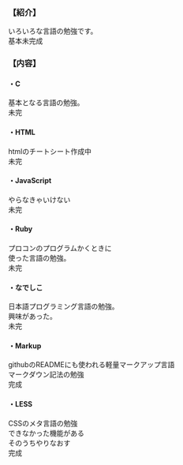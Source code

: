 ### 【紹介】  
いろいろな言語の勉強です。  
基本未完成  

### 【内容】  
#### ・C  
基本となる言語の勉強。  
未完  

#### ・HTML  
htmlのチートシート作成中  
未完  

#### ・JavaScript  
やらなきゃいけない  
未完  

#### ・Ruby  
プロコンのプログラムかくときに  
使った言語の勉強。  
未完  

#### ・なでしこ  
日本語プログラミング言語の勉強。  
興味があった。  
未完  

#### ・Markup  
githubのREADMEにも使われる軽量マークアップ言語  
マークダウン記法の勉強  
完成  
  
#### ・LESS  
CSSのメタ言語の勉強  
できなかった機能がある  
そのうちやりなおす  
完成  
